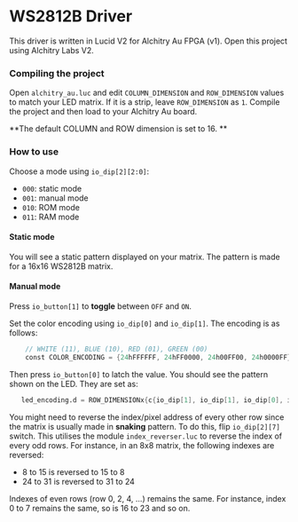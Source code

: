 # WS2812B Driver

This driver is written in Lucid V2 for Alchitry Au FPGA (v1). Open this project using Alchitry Labs V2.

### Compiling the project

Open `alchitry_au.luc` and edit `COLUMN_DIMENSION` and `ROW_DIMENSION` values to match your LED matrix. If it is a strip, leave `ROW_DIMENSION` as `1`. Compile the project and then load to your Alchitry Au board.

**The default COLUMN and ROW dimension is set to 16. **

### How to use

Choose a mode using `io_dip[2][2:0]`:

- `000`: static mode
- `001`: manual mode
- `010`: ROM mode
- `011`: RAM mode

#### Static mode

You will see a static pattern displayed on your matrix. The pattern is made for a 16x16 WS2812B matrix.

#### Manual mode

Press `io_button[1]` to **toggle** between `OFF` and `ON`.

Set the color encoding using `io_dip[0]` and `io_dip[1]`. The encoding is as follows:

```verilog
    // WHITE (11), BLUE (10), RED (01), GREEN (00)
    const COLOR_ENCODING = {24hFFFFFF, 24hFF0000, 24h00FF00, 24h0000FF}
```

Then press `io_button[0]` to latch the value. You should see the pattern shown on the LED. They are set as:

```verilog
   led_encoding.d = ROW_DIMENSIONx{c{io_dip[1], io_dip[1], io_dip[0], io_dip[0]}}
```

You might need to reverse the index/pixel address of every other row since the matrix is usually made in **snaking** pattern. To do this, flip `io_dip[2][7]` switch. This utilises the module `index_reverser.luc` to reverse the index of every odd rows. For instance, in an 8x8 matrix, the following indexes are reversed:

- 8 to 15 is reversed to 15 to 8
- 24 to 31 is reversed to 31 to 24

Indexes of even rows (row 0, 2, 4, ...) remains the same. For instance, index 0 to 7 remains the same, so is 16 to 23 and so on.
